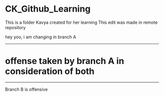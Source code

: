 # CK_Github_Learning
This is a folder Kavya created for her learning
This edit was made in remote repository

hey yoo, i am changing in branch A

------------

offense taken by branch A in consideration of both
=======
--------------

Branch B is offensive

